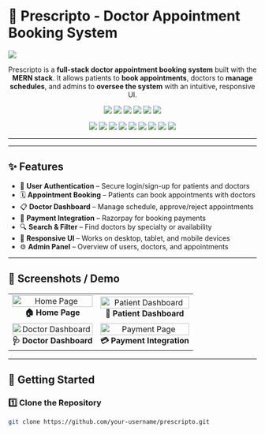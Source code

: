 <!-- Project Title + Live Demo -->
<p align="center">
  <h1>💊 Prescripto - Doctor Appointment Booking System</h1>
  <a href="https://prescripto.vercel.app/">
    <img src="https://img.shields.io/badge/Live%20Demo-Visit%20Now-brightgreen?style=for-the-badge&logo=vercel" />
  </a>
</p>

<p align="center">
Prescripto is a <b>full-stack doctor appointment booking system</b> built with the <b>MERN stack</b>.  
It allows patients to <b>book appointments</b>, doctors to <b>manage schedules</b>, and admins to <b>oversee the system</b> with an intuitive, responsive UI.
</p>

<!-- GitHub Dynamic Badges -->
<p align="center">
  <img src="https://img.shields.io/github/stars/your-username/prescripto?style=for-the-badge&logo=github" />
  <img src="https://img.shields.io/github/forks/your-username/prescripto?style=for-the-badge&logo=github" />
  <img src="https://img.shields.io/github/issues/your-username/prescripto?style=for-the-badge" />
  <img src="https://img.shields.io/github/issues-pr/your-username/prescripto?style=for-the-badge" />
  <img src="https://img.shields.io/github/last-commit/your-username/prescripto?style=for-the-badge" />
  <img src="https://img.shields.io/github/repo-size/your-username/prescripto?style=for-the-badge" />
</p>

<!-- Tech Stack Badges -->
<p align="center">
  <img src="https://img.shields.io/badge/Frontend-React-blue?style=for-the-badge&logo=react" />
  <img src="https://img.shields.io/badge/UI-TailwindCSS-38B2AC?style=for-the-badge&logo=tailwind-css&logoColor=white" />
  <img src="https://img.shields.io/badge/Backend-Node.js-339933?style=for-the-badge&logo=node.js&logoColor=white" />
  <img src="https://img.shields.io/badge/API-Express.js-000000?style=for-the-badge&logo=express" />
  <img src="https://img.shields.io/badge/Database-MongoDB-47A248?style=for-the-badge&logo=mongodb&logoColor=white" />
  <img src="https://img.shields.io/badge/Auth-JWT-black?style=for-the-badge&logo=jsonwebtokens" />
  <img src="https://img.shields.io/badge/Payment-Razorpay-02042B?style=for-the-badge&logo=razorpay&logoColor=white" />
  <img src="https://img.shields.io/badge/Deployment-Vercel-black?style=for-the-badge&logo=vercel" />
  <img src="https://img.shields.io/badge/Deployment-Render-purple?style=for-the-badge&logo=render" />
</p>

---



---

## ✨ Features  

- 👤 **User Authentication** – Secure login/sign-up for patients and doctors  
- 🗓️ **Appointment Booking** – Patients can book appointments with doctors  
- 📋 **Doctor Dashboard** – Manage schedule, approve/reject appointments  
- 🛒 **Payment Integration** – Razorpay for booking payments  
- 🔍 **Search & Filter** – Find doctors by specialty or availability  
- 📱 **Responsive UI** – Works on desktop, tablet, and mobile devices  
- ⚙️ **Admin Panel** – Overview of users, doctors, and appointments  

---

## 📸 Screenshots / Demo  

<p align="center">
  <table>
    <tr>
      <td align="center">
        <img width="100%" alt="Home Page" src="https://user-images.githubusercontent.com/your-images/home.png" />
        <br /><b>🏠 Home Page</b>
      </td>
      <td align="center">
        <img width="100%" alt="Patient Dashboard" src="https://user-images.githubusercontent.com/your-images/patient-dashboard.png" />
        <br /><b>👤 Patient Dashboard</b>
      </td>
    </tr>
    <tr>
      <td align="center">
        <img width="100%" alt="Doctor Dashboard" src="https://user-images.githubusercontent.com/your-images/doctor-dashboard.png" />
        <br /><b>🩺 Doctor Dashboard</b>
      </td>
      <td align="center">
        <img width="100%" alt="Payment Page" src="https://user-images.githubusercontent.com/your-images/payment.png" />
        <br /><b>💳 Payment Integration</b>
      </td>
    </tr>
  </table>
</p>

---

## 🚀 Getting Started  

### 1️⃣ Clone the Repository
```bash
git clone https://github.com/your-username/prescripto.git

